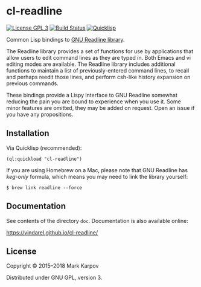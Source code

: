 # cl-readline

[![License GPL 3](https://img.shields.io/badge/license-GPL_3-green.svg)](http://www.gnu.org/licenses/gpl-3.0.txt)
[![Build Status](https://travis-ci.org/mrkkrp/cl-readline.svg?branch=master)](https://travis-ci.org/mrkkrp/cl-readline)
[![Quicklisp](http://quickdocs.org/badge/cl-readline.svg)](http://quickdocs.org/cl-readline/)

Common Lisp bindings
to [GNU Readline library](http://directory.fsf.org/wiki/Readline).

The Readline library provides a set of functions for use by applications
that allow users to edit command lines as they are typed in. Both Emacs and
vi editing modes are available. The Readline library includes additional
functions to maintain a list of previously-entered command lines, to recall
and perhaps reedit those lines, and perform csh-like history expansion on
previous commands.

These bindings provide a Lispy interface to GNU Readline somewhat reducing
the pain you are bound to experience when you use it. Some minor features
are omitted, they may be added on request. Open an issue if you have any
propositions.

## Installation

Via Quicklisp (recommended):

```common-lisp
(ql:quickload "cl-readline")
```

If you are using Homebrew on a Mac, please note that GNU Readline has
*keg-only* formula, which means you may need to link the library yourself:

```
$ brew link readline --force
```

## Documentation

See contents of the directory `doc`. Documentation is also available online:

https://vindarel.github.io/cl-readline/

## License

Copyright © 2015–2018 Mark Karpov

Distributed under GNU GPL, version 3.
